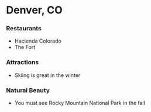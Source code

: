# Denver, CO
### Restaurants
- Hacienda Colorado
- The Fort

### Attractions
- Skiing is great in the winter


### Natural Beauty
- You must see Rocky Mountain National Park in the fall
